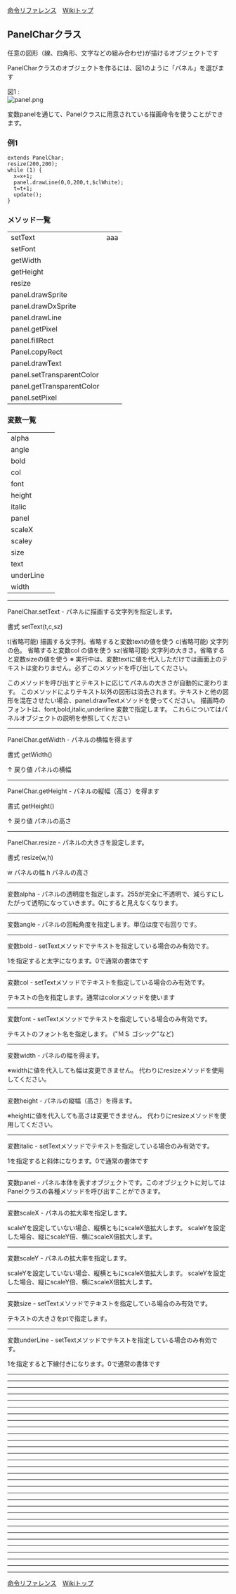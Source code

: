 
[命令リファレンス](./reference)&emsp;[Wikiトップ](./)

<title>命令リファレンス - PanelChar</title>

## PanelCharクラス
任意の図形（線、四角形、文字などの組み合わせ)が描けるオブジェクトです

PanelCharクラスのオブジェクトを作るには、図1のように「パネル」を選びます

図1 :  
![panel.png](./img/panel.png)

変数panelを通じて、Panelクラスに用意されている描画命令を使うことができます。

### 例1
```
extends PanelChar;
resize(200,200);
while (1) {
  x=x+1;
  panel.drawLine(0,0,200,t,$clWhite);
  t=t+1;
  update();
}
```

### メソッド一覧
|||
|-|-|
setText|aaa
setFont|
getWidth|
getHeight|
resize|
panel.drawSprite|
panel.drawDxSprite|
panel.drawLine|
panel.getPixel|
panel.fillRect|
Panel.copyRect|
panel.drawText|
panel.setTransparentColor|
panel.getTransparentColor|
panel.setPixel|

### 変数一覧

|||
|-|-|
alpha|
angle|
bold|
col|
font|
height|
italic|
panel|
scaleX|
scaley|
size|
text|
underLine|
width|

***

PanelChar.setText - パネルに描画する文字列を指定します。

書式
setText(t,c,sz) 
    
t(省略可能)
描画する文字列。省略すると変数textの値を使う
c(省略可能)
文字列の色。 省略すると変数col の値を使う
sz(省略可能)
文字列の大きさ。省略すると変数sizeの値を使う
※ 実行中は、変数textに値を代入しただけでは画面上のテキストは変わりません。必ずこのメソッドを呼び出してください。

このメソッドを呼び出すとテキストに応じてパネルの大きさが自動的に変わります。
このメソッドによりテキスト以外の図形は消去されます。テキストと他の図形を混在させたい場合、panel.drawTextメソッドを使ってください。
描画時のフォントは、font,bold,italic,underline 変数で指定します。 これらについてはパネルオブジェクトの説明を参照してください

***

PanelChar.getWidth - パネルの横幅を得ます

書式
getWidth() 
    
↑
戻り値
パネルの横幅

***

PanelChar.getHeight - パネルの縦幅（高さ）を得ます

書式
getHeight() 
    
↑
戻り値
パネルの高さ

***

PanelChar.resize - パネルの大きさを設定します。

書式
resize(w,h) 
    
w
パネルの幅
h
パネルの高さ

***

変数alpha - パネルの透明度を指定します。255が完全に不透明で、減らすにしたがって透明になっていきます。0にすると見えなくなります。

***

変数angle - パネルの回転角度を指定します。単位は度で右回りです。

***

変数bold - setTextメソッドでテキストを指定している場合のみ有効です。

1を指定すると太字になります。0で通常の書体です

***

変数col - setTextメソッドでテキストを指定している場合のみ有効です。

テキストの色を指定します。通常はcolorメソッドを使います

***

変数font - setTextメソッドでテキストを指定している場合のみ有効です。

テキストのフォント名を指定します。 ("ＭＳ ゴシック"など)

***

変数width - パネルの幅を得ます。

※widthに値を代入しても幅は変更できません。 代わりにresizeメソッドを使用してください。

***

変数height - パネルの縦幅（高さ）を得ます。

※heightに値を代入しても高さは変更できません。 代わりにresizeメソッドを使用してください。

***

変数italic - setTextメソッドでテキストを指定している場合のみ有効です。

1を指定すると斜体になります。0で通常の書体です

***

変数panel - パネル本体を表すオブジェクトです。このオブジェクトに対してはPanelクラスの各種メソッドを呼び出すことができます。

***

変数scaleX - パネルの拡大率を指定します。

scaleYを設定していない場合、縦横ともにscaleX倍拡大します。 scaleYを設定した場合、縦にscaleY倍、横にscaleX倍拡大します。

***

変数scaleY - パネルの拡大率を指定します。

scaleYを設定していない場合、縦横ともにscaleX倍拡大します。 scaleYを設定した場合、縦にscaleY倍、横にscaleX倍拡大します。

***

変数size - setTextメソッドでテキストを指定している場合のみ有効です。

テキストの大きさをptで指定します。

***

変数underLine - setTextメソッドでテキストを指定している場合のみ有効です。

1を指定すると下線付きになります。0で通常の書体です

***



***



***



***



***



***



***



***



***



***



***



***



***



***



***



***



***



***



***



***



***



***



***



***



***



***



***



***



***



***



***

[命令リファレンス](./reference)&emsp;[Wikiトップ](./)

